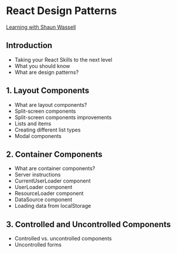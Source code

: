 # React Design Patterns
[Learning with Shaun Wassell](https://www.linkedin.com/learning/react-design-patterns/take-your-react-skills-to-the-next-level?contextUrn=urn%3Ali%3AlyndaLearningPath%3A5b32b6d5498e4ef39c04c55c&resume=false&u=93921834)

## Introduction
- Taking your React Skills to the next level
- What you should know
- What are design patterns?

## 1. Layout Components
- What are layout components?
- Split-screen components
- Split-screen components improvements
- Lists and items
- Creating different list types
- Modal components

## 2. Container Components
- What are container components?
- Server instructions
- CurrentUserLoader component
- UserLoader component
- ResourceLoader component
- DataSource component
- Loading data from localStorage

## 3. Controlled and Uncontrolled Components
- Controlled vs. uncontrolled components
- Uncontrolled forms